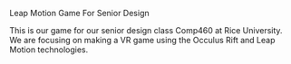 Leap Motion Game For Senior Design

This is our game for our senior design class Comp460 at Rice University.
We are focusing on making a VR game using the Occulus Rift and Leap Motion technologies.
